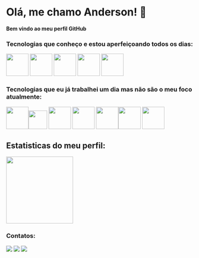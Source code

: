 # Olá, me chamo Anderson! 👋 
**Bem vindo ao meu perfil GitHub**

### Tecnologias que conheço e estou aperfeiçoando todos os dias:

<img src="https://cdn.jsdelivr.net/gh/devicons/devicon/icons/python/python-original-wordmark.svg" width="60" height="60" /> <img src="https://cdn.jsdelivr.net/gh/devicons/devicon/icons/oracle/oracle-original.svg" width="60" height="60" /> <img src="https://cdn.jsdelivr.net/gh/devicons/devicon/icons/git/git-plain-wordmark.svg" width="60" height="60"/>   <img src="https://cdn.jsdelivr.net/gh/devicons/devicon/icons/linux/linux-original.svg" width="60" height="60"/> <img src="https://cdn.jsdelivr.net/gh/devicons/devicon/icons/mysql/mysql-original-wordmark.svg" width="60" height="60"/> 
          
 ### Tecnologias que eu já trabalhei um dia mas não são o meu foco atualmente:
<img src="https://cdn.jsdelivr.net/gh/devicons/devicon/icons/css3/css3-plain-wordmark.svg" width="60" height="60"/><img src="https://cdn.jsdelivr.net/gh/devicons/devicon/icons/javascript/javascript-original.svg" width="50" height="50" /> <img src="https://cdn.jsdelivr.net/gh/devicons/devicon/icons/html5/html5-plain-wordmark.svg" width="60" height="60" /> <img src="https://cdn.jsdelivr.net/gh/devicons/devicon/icons/react/react-original-wordmark.svg" width="60" height="60"/> <img src="https://cdn.jsdelivr.net/gh/devicons/devicon/icons/java/java-original-wordmark.svg" width="60" height="60"/><img src="https://cdn.jsdelivr.net/gh/devicons/devicon/icons/bootstrap/bootstrap-original-wordmark.svg" width="60" height="60" />  <img src="https://cdn.jsdelivr.net/gh/devicons/devicon/icons/spring/spring-original-wordmark.svg" width="60" height="60" />       
          




          
          
## Estatisticas do meu perfil:


<div>
<!-- <a href="https://github.com/AndyInTheNW">
  <img height="180em" src="https://github-readme-stats.vercel.app/api?username=AndyInTheNW&show_icons=true&theme=dracula&include_all_commits=true&count_private=true" />
</a> -->
<a href="https://github.com/AndyInTheNW">
  <img height="180em" src="https://github-readme-stats.vercel.app/api/top-langs/?username=AndyInTheNW&layout=compact&langs_count=7&theme=dracula" />
</a>

</div>

### Contatos:

<div><a href = "mailto:andersonalmeida1008@gmail.com"><img src="https://img.shields.io/badge/Gmail-D14836?style=for-the-badge&logo=gmail&logoColor=white"target="_blank"></a> <a href="https://www.linkedin.com/in/anderson-sd/" target="_blank"><img src="https://img.shields.io/badge/-LinkedIn-%230077B5?style=for-the-badge&logo=linkedin&logoColor=white" target="_blank"></a> <a href="https://instagram.com/andyycode" target="_blank"><img src="https://img.shields.io/badge/-Instagram-%23E4405F?style=for-the-badge&logo=instagram&logoColor=white" target="_blank"></a></div>

